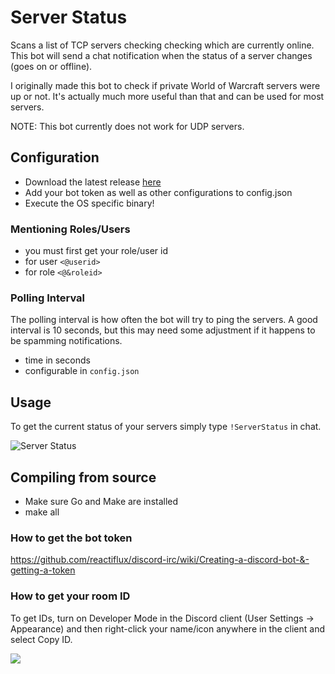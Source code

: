 # Server Status
Scans a list of TCP servers checking checking which are currently online.
This bot will send a chat notification when the status of a server changes (goes on or offline).

I originally made this bot to check if private World of Warcraft servers were up or not.
It's actually much more useful than that and can be used for most servers.

NOTE: This bot currently does not work for UDP servers.

## Configuration
- Download the latest release [here](https://github.com/mgerb/ServerStatus/releases)
- Add your bot token as well as other configurations to config.json
- Execute the OS specific binary!

### Mentioning Roles/Users
- you must first get your role/user id
- for user `<@userid>`
- for role `<@&roleid>`

### Polling Interval
The polling interval is how often the bot will try to ping the servers.
A good interval is 10 seconds, but this may need some adjustment if
it happens to be spamming notifications.

- time in seconds
- configurable in `config.json`

## Usage
To get the current status of your servers simply type `!ServerStatus` in chat.

![Server Status](https://i.imgur.com/ZzQSBJp.png)

## Compiling from source
- Make sure Go and Make are installed
- make all

### How to get the bot token
https://github.com/reactiflux/discord-irc/wiki/Creating-a-discord-bot-&-getting-a-token

### How to get your room ID
To get IDs, turn on Developer Mode in the Discord client (User Settings -> Appearance) and then right-click your name/icon anywhere in the client and select Copy ID.

<img src="https://camo.githubusercontent.com/9f759ec8b45a6e9dd2242bc64c82897c74f84a25/687474703a2f2f692e696d6775722e636f6d2f47684b70424d512e676966"/>

